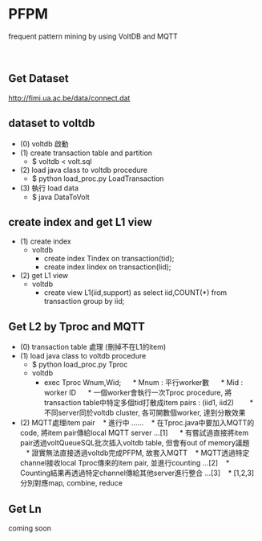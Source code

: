# PFPM
frequent pattern mining by using VoltDB and MQTT
<br><br><br>

## Get Dataset
http://fimi.ua.ac.be/data/connect.dat


## dataset to voltdb
- (0) voltdb 啟動 <br>
- (1) create transaction table and partition <br>
  * $ voltdb < volt.sql <br>
- (2) load java class to voltdb procedure <br>
  * $ python load_proc.py LoadTransaction
- (3) 執行 load data<br>
  * $ java DataToVolt <br>
  
## create index and get L1 view
- (1) create index 
  * voltdb
    * create index Tindex on transaction(tid);
    * create index Iindex on transaction(Iid);
- (2) get L1 view
  * voltdb
    * create view L1(iid,support) as select iid,COUNT(*) from transaction group by iid;

## Get L2 by Tproc and MQTT
- (0) transaction table 處理 (刪掉不在L1的item)
- (1) load java class to voltdb procedure
  * $ python load_proc.py Tproc
  * voltdb
    * exec Tproc Wnum,Wid;
      * Mnum : 平行worker數
      * Mid : worker ID
      * 一個worker會執行一次Tproc procedure, 將transaction table中特定多個tid打散成item pairs : (iid1, iid2)
        * 不同server同於voltdb cluster, 各可開數個worker, 達到分散效果
- (2) MQTT處理item pair
    * 進行中 ......
    * 在Tproc.java中要加入MQTT的code, 將item pair傳給local MQTT server ...[1]
      * 有嘗試過直接將item pair透過voltQueueSQL批次插入voltdb table, 但會有out of memory議題
        * 證實無法直接透過voltdb完成PFPM, 故套入MQTT
    * MQTT透過特定channel接收local Tproc傳來的item pair, 並進行counting ...[2]
    * Counting結果再透過特定channel傳給其他server進行整合 ...[3]
    * [1,2,3]分別對應map, combine, reduce
    
## Get Ln
coming soon

